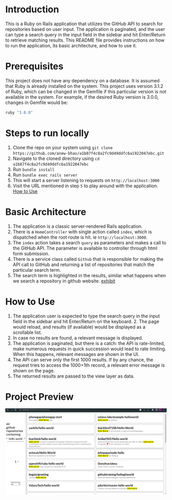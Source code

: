 # Introduction
This is a Ruby on Rails application that utilizes the GitHub API to search for repositories based on user input. The application is paginated, and the user can type a search query in the input field in the sidebar and hit Enter/Return to retrieve matching results. This README file provides instructions on how to run the application, its basic architecture, and how to use it.

# Prerequisites
This project does not have any dependency on a database. It is assumed that Ruby is already installed on the system. This project uses version 3.1.2 of Ruby, which can be changed in the Gemfile if this particular version is not available in the system. For example, if the desired Ruby version is 3.0.0, changes in Gemfile would be:

```ruby
ruby "3.0.0"
```

# Steps to run locally
1. Clone the repo on your system using `git clone https://github.com/anew-bhav/a1b87f4c8a2fc9d49ddfc6a1922047ebc.git`
2. Navigate to the cloned directory using `cd a1b87f4c8a2fc9d49ddfc6a1922047ebc`
3. Run `bundle install`
4. Run `bundle exec rails server`
5. This will start a server listening to requests on `http://localhost:3000`
6. Visit the URL mentioned in step `5` to play around with the application. [How to Use](#how-to-use)

# Basic Architecture
1. The application is a classic server-rendered Rails application.
2. There is a `HomeController` with single action called `index`, which is dispatched when the root route is hit. ie `http://localhost:3000`.
3. The `index` action takes a search `query` as parameters and makes a call to the GitHub API. The parameter is available to controller through html form submission.
4. There is a service class called `Github` that is responsible for making the API call to GitHub and returning a list of repositories that match the particular search term.
5. The search term is highlighted in the results, similar what happens when we search a repository in github website. [exhibit](https://github.com/search?q=hello)

# How to Use
1. The application user is expected to type the search query in the input field in the sidebar and hit Enter/Return on the keyboard. 2. The page would reload, and results (if available) would be displayed as a scrollable list.
3. In case no results are found, a relevant message is displayed.
4. The application is paginated, but there is a catch: the API is rate-limited, make numerous requests in quick succession would lead to rate limiting. When this happens, relevant messages are shown in the UI.
5. The API can serve only the first 1000 results. If by any chance, the request tries to access the 1000+1th record, a relevant error message is shown on the page.
6. The returned results are passed to the view layer as data.

# Project Preview
![preview](app/assets/images/file.png)